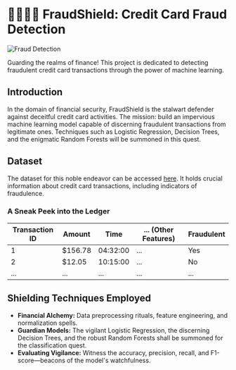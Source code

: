 # 🕵🏻🚨👮 FraudShield: Credit Card Fraud Detection

![Fraud Detection](https://img.shields.io/badge/Fraud%20Detection-Enabled-red)

Guarding the realms of finance! This project is dedicated to detecting fraudulent credit card transactions through the power of machine learning.

## Introduction

In the domain of financial security, FraudShield is the stalwart defender against deceitful credit card activities. The mission: build an impervious machine learning model capable of discerning fraudulent transactions from legitimate ones. Techniques such as Logistic Regression, Decision Trees, and the enigmatic Random Forests will be summoned in this quest.

## Dataset

The dataset for this noble endeavor can be accessed [here](https://www.kaggle.com/datasets/kartik2112/fraud-detection). It holds crucial information about credit card transactions, including indicators of fraudulence.

### A Sneak Peek into the Ledger

| Transaction ID    | Amount    | Time     | ... (Other Features) | Fraudulent |
|-------------------|-----------|----------|----------------------|------------|
| 1                 | $156.78   | 04:32:00 | ...                  | Yes        |
| 2                 | $12.05    | 10:15:00 | ...                  | No         |
| ...               | ...       | ...      | ...                  | ...        |

## Shielding Techniques Employed

- **Financial Alchemy:** Data preprocessing rituals, feature engineering, and normalization spells.
- **Guardian Models:** The vigilant Logistic Regression, the discerning Decision Trees, and the robust Random Forests shall be summoned for the classification quest.
- **Evaluating Vigilance:** Witness the accuracy, precision, recall, and F1-score—beacons of the model's watchfulness.
